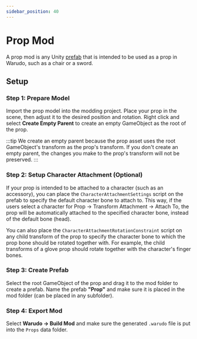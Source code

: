 ```yaml
---
sidebar_position: 40
---
```


# Prop Mod

A prop mod is any Unity [prefab](https://docs.unity3d.com/Manual/Prefabs.html) that is intended to be used as a prop in Warudo, such as a chair or a sword.

## Setup

### Step 1: Prepare Model

Import the prop model into the modding project. Place your prop in the scene, then adjust it to the desired position and rotation. Right click and select **Create Empty Parent** to create an empty GameObject as the root of the prop.

:::tip
We create an empty parent because the prop asset uses the root GameObject's transform as the prop's transform. If you don't create an empty parent, the changes you make to the prop's transform will not be preserved.
:::

### Step 2: Setup Character Attachment (Optional)

If your prop is intended to be attached to a character (such as an accessory), you can place the `CharacterAttachmentSettings` script on the prefab to specify the default character bone to attach to. This way, if the users select a character for Prop → Transform Attachment → Attach To, the prop will be automatically attached to the specified character bone, instead of the default bone (head).

You can also place the `CharacterAttachmentRotationConstraint` script on any child transform of the prop to specify the character bone to which the prop bone should be rotated together with. For example, the child transforms of a glove prop should rotate together with the character's finger bones.

### Step 3: Create Prefab

Select the root GameObject of the prop and drag it to the mod folder to create a prefab. Name the prefab **"Prop"** and make sure it is placed in the mod folder (can be placed in any subfolder).

### Step 4: Export Mod

Select **Warudo → Build Mod** and make sure the generated `.warudo` file is put into the `Props` data folder.
